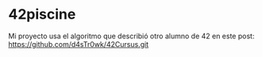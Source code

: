 # 42piscine

Mi proyecto usa el algoritmo que describió otro alumno de 42 en este post: https://github.com/d4sTr0wk/42Cursus.git
